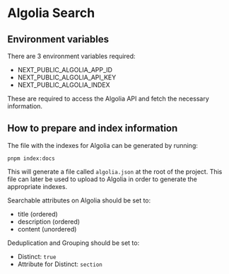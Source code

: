 # Algolia Search

## Environment variables

There are 3 environment variables required:

- NEXT_PUBLIC_ALGOLIA_APP_ID
- NEXT_PUBLIC_ALGOLIA_API_KEY
- NEXT_PUBLIC_ALGOLIA_INDEX

These are required to access the Algolia API and fetch the necessary information.

## How to prepare and index information

The file with the indexes for Algolia can be generated by running:

`pnpm index:docs`

This will generate a file called `algolia.json` at the root of the project. This file can later be used to upload to Algolia in order to generate the appropriate indexes.

Searchable attributes on Algolia should be set to:

- title (ordered)
- description (ordered)
- content (unordered)

Deduplication and Grouping should be set to:

- Distinct: `true`
- Attribute for Distinct: `section`
